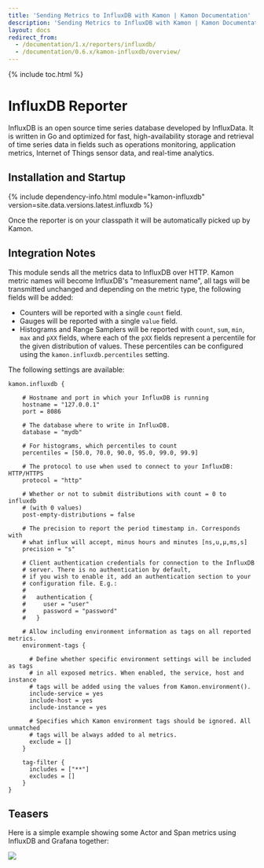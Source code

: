 ```yaml
---
title: 'Sending Metrics to InfluxDB with Kamon | Kamon Documentation'
description: 'Sending Metrics to InfluxDB with Kamon | Kamon Documentation'
layout: docs
redirect_from:
  - /documentation/1.x/reporters/influxdb/
  - /documentation/0.6.x/kamon-influxdb/overview/
---
```


{% include toc.html %}

InfluxDB Reporter
=================

InfluxDB is an open source time series database developed by InfluxData. It is written in Go and optimized for fast,
high-availability storage and retrieval of time series data in fields such as operations monitoring, application metrics,
Internet of Things sensor data, and real-time analytics.


## Installation and Startup

{% include dependency-info.html module="kamon-influxdb" version=site.data.versions.latest.influxdb %}

Once the reporter is on your classpath it will be automatically picked up by Kamon.

## Integration Notes

This module sends all the metrics data to InfluxDB over HTTP. Kamon metric names will become InfluxDB's "measurement name",
all tags will be transmitted unchanged and depending on the metric type, the following fields will be added:
  - Counters will be reported with a single `count` field.
  - Gauges will be reported with a single `value` field.
  - Histograms and Range Samplers will be reported with `count`, `sum`, `min`, `max` and `pXX` fields, where each of the
    `pXX` fields represent a percentile for the given distribution of values. These percentiles can be configured using
    the `kamon.influxdb.percentiles` setting.

The following settings are available:

```hcl
kamon.influxdb {

    # Hostname and port in which your InfluxDB is running
    hostname = "127.0.0.1"
    port = 8086

    # The database where to write in InfluxDB.
    database = "mydb"

    # For histograms, which percentiles to count
    percentiles = [50.0, 70.0, 90.0, 95.0, 99.0, 99.9]

    # The protocol to use when used to connect to your InfluxDB: HTTP/HTTPS
    protocol = "http"

    # Whether or not to submit distributions with count = 0 to influxdb
    # (with 0 values)
    post-empty-distributions = false

    # The precision to report the period timestamp in. Corresponds with
    # what influx will accept, minus hours and minutes [ns,u,µ,ms,s]
    precision = "s"

    # Client authentication credentials for connection to the InfluxDB
    # server. There is no authentication by default,
    # if you wish to enable it, add an authentication section to your
    # configuration file. E.g.:
    #
    #   authentication {
    #     user = "user"
    #     password = "password"
    #   }

    # Allow including environment information as tags on all reported metrics.
    environment-tags {

      # Define whether specific environment settings will be included as tags
      # in all exposed metrics. When enabled, the service, host and instance
      # tags will be added using the values from Kamon.environment().
      include-service = yes
      include-host = yes
      include-instance = yes

      # Specifies which Kamon environment tags should be ignored. All unmatched
      # tags will be always added to al metrics.
      exclude = []
    }

    tag-filter {
      includes = ["**"]
      excludes = []
    }
}

```


Teasers
-------

Here is a simple example showing some Actor and Span metrics using InfluxDB and Grafana together:

<img class="img-fluid my-4" src="/assets/img/influxdb-dashboard.png">

[Datadog]: http://www.datadoghq.com/
[get started]: /docs/latest/guides/getting-started/
